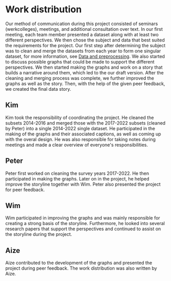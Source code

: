 # Work distribution

Our method of communication during this project consisted of seminars (werkcolleges), meetings, and additional consultation over text. In our first meeting, each team member presented a dataset along with at least two different perspectives. We then chose the subject and data that best suited the requirements for the project. Our first step after determining the subject was to clean and merge the datasets from each year to form one singular dataset, for more information, see [Data and preprocessing](/docs/dataset-preprocessing.md). We also started to discuss possible graphs that could be made to support the different perspectives. We then started making the graphs and work on a story that builds a narrative around them, which led to the our draft version. After the cleaning and merging process was complete, we further improved the graphs as well as the story. Then, with the help of the given peer feedback, we created the final data story.


## Kim

Kim took the responsibility of coordinating the project. He cleaned the subsets 2014-2016 and merged those with the 2017-2022 subsets (cleaned by Peter) into a single 2014-2022 single dataset. He participated in the making of the graphs and their associated captions, as well as coming up with the overal design. He was also responsible for taking notes during meetings and made a clear overview of everyone's responsibilities.

## Peter

Peter first worked on cleaning the survey years 2017-2022. He then participated in making the graphs. Later on in the project, he helped improve the storyline together with Wim. Peter also presented the project for peer feedback.

## Wim

Wim participated in improving the graphs and was mainly responsible for creating a strong basis of the storyline. Furthermore, he looked into several research papers that support the perspectives and continued to assist on the storyline during the project.

## Aize

Aize contributed to the development of the graphs and presented the project during peer feedback. The work distribution was also written by Aize.
